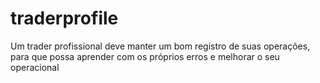 # traderprofile
Um trader profissional deve manter um bom registro de suas operações, para que possa aprender com os próprios erros e melhorar o seu operacional
